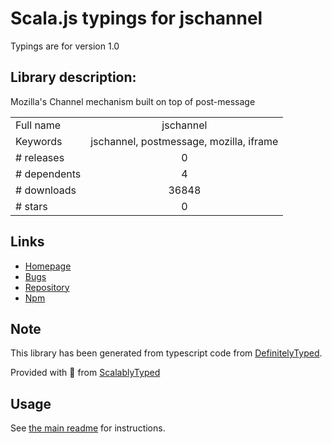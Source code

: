 
# Scala.js typings for jschannel

Typings are for version 1.0

## Library description:
Mozilla's Channel mechanism built on top of post-message

|                    |                 |
| ------------------ | :-------------: |
| Full name          | jschannel |
| Keywords           | jschannel, postmessage, mozilla, iframe |
| # releases         | 0 |
| # dependents       | 4 |
| # downloads        | 36848 |
| # stars            | 0 |

## Links
- [Homepage](https://github.com/yochannah/jschannel)
- [Bugs](https://github.com/yochannah/jschannel/issues)
- [Repository](https://github.com/yochannah/jschannel)
- [Npm](https://www.npmjs.com/package/jschannel)
    


## Note
This library has been generated from typescript code from [DefinitelyTyped](https://definitelytyped.org).

Provided with :purple_heart: from [ScalablyTyped](https://github.com/oyvindberg/ScalablyTyped)

## Usage
See [the main readme](../../readme.md) for instructions.


